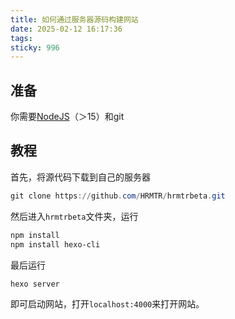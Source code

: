 ```yaml
---
title: 如何通过服务器源码构建网站
date: 2025-02-12 16:17:36
tags:
sticky: 996
---
```

## 准备
你需要[NodeJS](https://nodejs.org)（＞15）和git

## 教程
首先，将源代码下载到自己的服务器
``` powershell
git clone https://github.com/HRMTR/hrmtrbeta.git
```
然后进入`hrmtrbeta`文件夹，运行
``` powershell
npm install
npm install hexo-cli
```
最后运行
``` powershell
hexo server
```
即可启动网站，打开`localhost:4000`来打开网站。